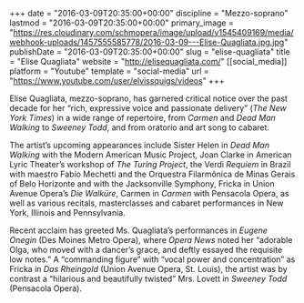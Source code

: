 +++
date = "2016-03-09T20:35:00+00:00"
discipline = "Mezzo-soprano"
lastmod = "2016-03-09T20:35:00+00:00"
primary_image = "https://res.cloudinary.com/schmopera/image/upload/v1545409169/media/webhook-uploads/1457555585778/2016-03-09---Elise-Quagliata.jpg.jpg"
publishDate = "2016-03-09T20:35:00+00:00"
slug = "elise-quagliata"
title = "Elise Quagliata"
website = "http://elisequagliata.com/"
[[social_media]]
platform = "Youtube"
template = "social-media"
url = "https://www.youtube.com/user/elvissquigs/videos"
+++

Elise Quagliata, mezzo-soprano, has garnered critical notice over the past decade for her “rich, expressive voice and passionate delivery” (*The New York Times*) in a wide range of repertoire, from *Carmen* and *Dead Man Walking* to *Sweeney Todd*, and from oratorio and art song to cabaret.

The artist’s upcoming appearances include Sister Helen in *Dead Man Walking* with the Modern American Music Project, Joan Clarke in American Lyric Theater’s workshop of *The Turing Project*, the Verdi *Requiem* in Brazil with maestro Fabio Mechetti and the Orquestra Filarmônica de Minas Gerais of Belo Horizonte and with the Jacksonville Symphony, Fricka in Union Avenue Opera’s *Die Walküre*, Carmen in *Carmen* with Pensacola Opera, as well as various recitals, masterclasses and cabaret performances in New York, Illinois and Pennsylvania.

Recent acclaim has greeted Ms. Quagliata’s performances in *Eugene Onegin* (Des Moines Metro Opera), where *Opera News* noted her “adorable Olga, who moved with a dancer’s grace, and deftly essayed the requisite low notes.”  A “commanding figure” with “vocal power and concentration” as Fricka in *Das Rheingold* (Union Avenue Opera, St. Louis), the artist was by contrast a “hilarious and beautifully twisted” Mrs. Lovett in *Sweeney Todd* (Pensacola Opera).
